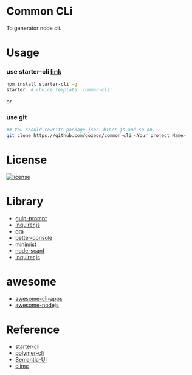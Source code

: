 # Common CLi

To generator node cli.

# Usage

### use starter-cli [link](https://github.com/gozeon/starter-cli)

```bash
npm install starter-cli -g
starter  # choice template 'common-cli'
```

or

### use git

```bash
## You should rewrite package.json、bin/*.js and so on.
git clone https://github.com/gozeon/common-cli <Your project Name>
```

# License

[![license](https://img.shields.io/github/license/mashape/apistatus.svg)](https://github.com/gozeon/common-cli/blob/master/LICENSE)

# Library

* [gulp-prompt](https://github.com/Freyskeyd/gulp-prompt)
* [Inquirer.js](https://github.com/SBoudrias/Inquirer.js/)
* [ora](https://github.com/sindresorhus/ora)
* [better-console](https://github.com/mohsen1/better-console)
* [minimist](https://github.com/substack/minimist)
* [node-scanf](https://github.com/Lellansin/node-scanf)
* [Inquirer.js](https://github.com/SBoudrias/Inquirer.js)

# awesome

* [awesome-cli-apps](https://github.com/agarrharr/awesome-cli-apps)
* [awesome-nodejs](https://github.com/sindresorhus/awesome-nodejs)

# Reference

* [starter-cli](https://github.com/gozeon/starter-cli)
* [polymer-cli](https://github.com/Polymer/polymer-cli)
* [Semantic-UI](https://github.com/semantic-org/semantic-ui/)
* [clime](https://github.com/vilic/clime)
